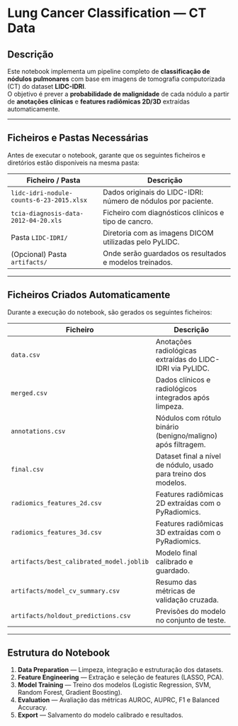 # Lung Cancer Classification — CT Data

## Descrição
Este notebook implementa um pipeline completo de **classificação de nódulos pulmonares** com base em imagens de tomografia computorizada (CT) do dataset **LIDC-IDRI**.  
O objetivo é prever a **probabilidade de malignidade** de cada nódulo a partir de **anotações clínicas** e **features radiômicas 2D/3D** extraídas automaticamente.

---

## Ficheiros e Pastas Necessárias
Antes de executar o notebook, garante que os seguintes ficheiros e diretórios estão disponíveis na mesma pasta:

| Ficheiro / Pasta | Descrição |
|------------------|------------|
| `lidc-idri-nodule-counts-6-23-2015.xlsx` | Dados originais do LIDC-IDRI: número de nódulos por paciente. |
| `tcia-diagnosis-data-2012-04-20.xls` | Ficheiro com diagnósticos clínicos e tipo de cancro. |
| Pasta `LIDC-IDRI/` | Diretoria com as imagens DICOM utilizadas pelo PyLIDC. |
| (Opcional) Pasta `artifacts/` | Onde serão guardados os resultados e modelos treinados. |

---

## Ficheiros Criados Automaticamente
Durante a execução do notebook, são gerados os seguintes ficheiros:

| Ficheiro | Descrição |
|-----------|------------|
| `data.csv` | Anotações radiológicas extraídas do LIDC-IDRI via PyLIDC. |
| `merged.csv` | Dados clínicos e radiológicos integrados após limpeza. |
| `annotations.csv` | Nódulos com rótulo binário (benigno/maligno) após filtragem. |
| `final.csv` | Dataset final a nível de nódulo, usado para treino dos modelos. |
| `radiomics_features_2d.csv` | Features radiômicas 2D extraídas com o PyRadiomics. |
| `radiomics_features_3d.csv` | Features radiômicas 3D extraídas com o PyRadiomics. |
| `artifacts/best_calibrated_model.joblib` | Modelo final calibrado e guardado. |
| `artifacts/model_cv_summary.csv` | Resumo das métricas de validação cruzada. |
| `artifacts/holdout_predictions.csv` | Previsões do modelo no conjunto de teste. |

---

## Estrutura do Notebook
1. **Data Preparation** — Limpeza, integração e estruturação dos datasets.  
2. **Feature Engineering** — Extração e seleção de features (LASSO, PCA).  
3. **Model Training** — Treino dos modelos (Logistic Regression, SVM, Random Forest, Gradient Boosting).  
4. **Evaluation** — Avaliação das métricas AUROC, AUPRC, F1 e Balanced Accuracy.  
5. **Export** — Salvamento do modelo calibrado e resultados.  


